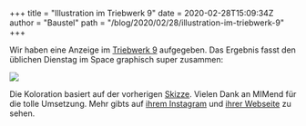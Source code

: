 +++
title = "Illustration im Triebwerk 9"
date = 2020-02-28T15:09:34Z
author = "Baustel"
path = "/blog/2020/02/28/illustration-im-triebwerk-9"
+++

Wir haben eine Anzeige im [Triebwerk
9](https://www.startnext.com/triebwerk-9) aufgegeben. Das Ergebnis fasst
den üblichen Dienstag im Space graphisch super zusammen:

![](/media/AnzeigeTriebwerkinFarbpaletteMIMend..serendipityThumbSmall.serendipityThumb.jpg)

Die Koloration basiert auf der vorherigen
[Skizze](/media/AnzeigeTriebwerksketchMIMend..PNG).
Vielen Dank an MIMend für die tolle Umsetzung. Mehr gibts auf [ihrem
Instagram](https://www.instagram.com/mim.end/) und [ihrer
Webseite](https://www.mimend.com/) zu sehen.
